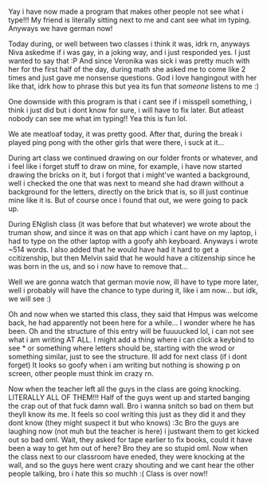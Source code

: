 Yay i have now made a program that makes other people not see what i type!!! My friend is literally sitting next to me and cant see what im typing. Anyways we have german now!

Today during, or well between two classes i think it was, idrk rn, anyways Niva askedme if i was gay, in a joking way, and i just responded yes. I just wanted to say that :P
And since Veronika was sick i was pretty much with her for the first half of the day, during math she asked me to come like 2 times and just gave me nonsense questions. God i love hangingout with her like that, idrk how to phrase this but yea its fun that *someone* listens to me :)

One downside with this program is that i cant see if i misspell something, i think i just did but i dont know for sure, i will have to fix later. But atleast nobody can see me what im typing!! Yea this is fun lol.

We ate meatloaf today, it was pretty good. After that, during the break i played ping pong with the other girls that were there, i suck at it...


During art class we continued drawing on our folder fronts or whatever, and i feel like i forget stuff to draw on mine, for example,  i have now started drawing the bricks on it, but i forgot that i might've wanted a background, well i checked the one that was next to meand she had drawn without a background for the letters, directly on the brick that is, so ill just continue mine like it is. But of course once i found that out, we were going to pack up.

During ENglish class (it was before that but whatever) we wrote about the truman show, and since it was on that app which i cant have on my laptop, i had to type on the other laptop with a goofy ahh keyboard. Anyways i wrote ~514 words. I also added that he would have had it hard to get a ccitizenship, but then Melvin said that he would have a citizenship since he was born in the us, and so i now have to remove that...

Well we are gonna watch that german movie now, ill have to type more later, well i probably will have the chance to type during it, like i am now... but idk, we  will see :)

Oh and now when we started this class, they said that Hmpus was welcome back, he had apparently not been here for a while... I wonder where he has been. Oh and the structure of this entry will be fuuuucked lol, i can not see what i am writing AT ALL. I might add a thing where i can click a keybind to see * or something where letters should be, starting with the wrod or something similar, just to see the structure. Ill add for next class (if i dont forget)
It looks so goofy when i am writing but nothing is showing p on screen, other people must think im crazy rn.

Now when the teacher left all the guys in the class are going knocking. LITERALLY ALL OF THEM!!! Half of the guys went up and started banging the crap out of that fuck damn wall. Bro i wanna snitch so bad on them but theyll know its me. It feels so cool writing this just as they did it and they dont know (they might suspect it but who knows) :3c
Bro the guys are laughing now (not muh but the teacher is here) i justwant them to get kicked out so bad oml. Wait, they asked for tape earlier to fix books, could it have been a way to get hm out of here? Bro they are so stupid oml. 
Now when the class next to our classroom have eneded, they were knocking at the wall, and so the guys here went crazy shouting and we cant hear the other people talking, bro i hate this so muchh :(
Class is over now!!

